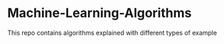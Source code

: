 # Machine-Learning-Algorithms
This repo contains algorithms explained with different types of example

